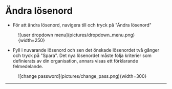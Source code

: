 # Ändra lösenord

- För att ändra lösenord, navigera till och tryck på "Ändra lösenord"

<figure markdown>
![user dropdown menu](pictures/dropdown_menu.png){width=250}
</figure>

- Fyll i nuvarande lösenord och sen det önskade lösenordet två gånger och tryck på "Spara".
Det nya lösenordet måste följa kriterier som definierats av din organisation, annars visas ett förklarande felmedelande.

<figure markdown>
![change password](pictures/change_pass.png){width=300}
</figure>

---------

